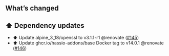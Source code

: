 ## What’s changed

## ⬆️ Dependency updates

- ⬆️ Update alpine_3_18/openssl to v3.1.1-r1 @renovate ([#145](https://github.com/hassio-addons/addon-ftp/pull/145))
- ⬆️ Update ghcr.io/hassio-addons/base Docker tag to v14.0.1 @renovate ([#146](https://github.com/hassio-addons/addon-ftp/pull/146))
